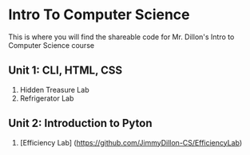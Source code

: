 # Intro To Computer Science
This is where you will find the shareable code for Mr. Dillon's Intro to Computer Science course

## Unit 1: CLI, HTML, CSS
1. Hidden Treasure Lab
2. Refrigerator Lab

## Unit 2: Introduction to Pyton
1. [Efficiency Lab] (https://github.com/JimmyDillon-CS/EfficiencyLab)

